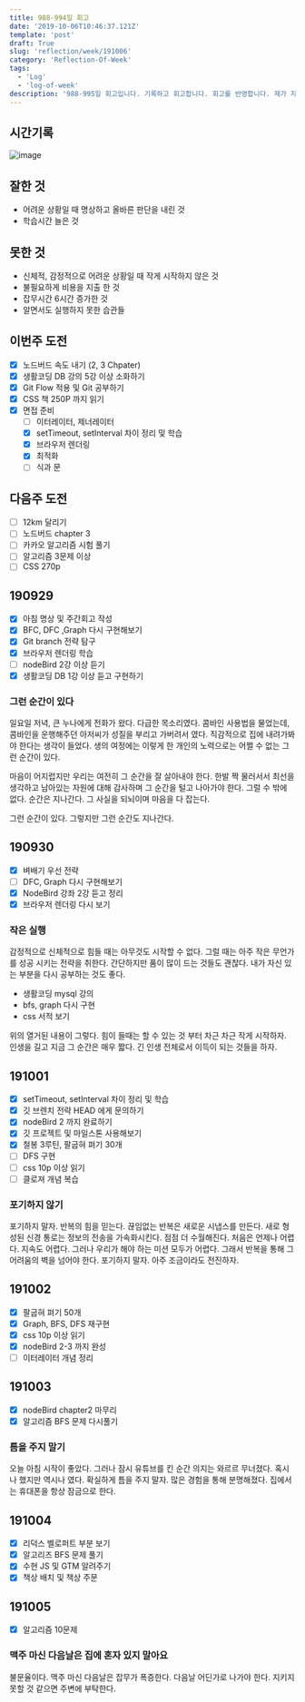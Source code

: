 ```yaml
---
title: 988-994일 회고
date: '2019-10-06T10:46:37.121Z'
template: 'post'
draft: True
slug: 'reflection/week/191006'
category: 'Reflection-Of-Week'
tags:
  - 'Log'
  - 'log-of-week'
description: '988-995일 회고입니다. 기록하고 회고합니다. 회고를 반영합니다. 제가 자라는 방식입니다.'
---
```


## 시간기록 

![image](https://user-images.githubusercontent.com/35516239/66896262-6c24f000-f02f-11e9-8c29-552d37b2a2ec.png)

## 잘한 것

- 어려운 상황일 때 명상하고 올바른 판단을 내린 것 
- 학습시간 늘은 것

## 못한 것

- 신체적, 감정적으로 어려운 상황일 때 작게 시작하지 않은 것 
- 불필요하게 비용을 지출 한 것 
- 잡무시간 6시간 증가한 것 
- 알면서도 실행하지 못한 습관들

## 이번주 도전

- [x] 노드버드 속도 내기 (2, 3 Chpater) 
- [x] 생활코딩 DB 강의 5강 이상 소화하기
- [x] Git Flow 적용 및 Git 공부하기
- [x] CSS 책 250P 까지 읽기
- [x] 면접 준비 
  - [ ] 이터레이터, 제너레이터
  - [x] setTimeout, setInterval 차이 정리 및 학습 
  - [x] 브라우저 렌더링 
  - [x] 최적화
  - [ ] 식과 문 

## 다음주 도전

- [ ] 12km 달리기 
- [ ] 노드버드 chapter 3 
- [ ] 카카오 알고리즘 시험 풀기 
- [ ] 알고리즘 3문제 이상 
- [ ] CSS 270p

## 190929

- [x] 아침 명상 및 주간회고 작성 
- [x] BFC, DFC ,Graph 다시 구현해보기 
- [x] Git branch 전략 탐구
- [x] 브라우저 렌더링 학습
- [ ] nodeBird 2강 이상 듣기 
- [x] 생활코딩 DB 1강 이상 듣고 구현하기 

### 그런 순간이 있다

일요일 저녁, 큰 누나에게 전화가 왔다. 다급한 목소리였다. 콤바인 사용법을 물었는데, 콤바인을 운행해주던 아저씨가 성질을 부리고 가버려서 였다. 직감적으로 집에 내려가봐야 한다는 생각이 들었다. 생의 여정에는 이렇게 한 개인의 노력으로는 어쩔 수 없는 그런 순간이 있다. 

마음이 어지럽지만 우리는 여전히 그 순간을 잘 살아내야 한다.  한발 짝 물러서서 최선을 생각하고 남아있는 자원에 대해 감사하며 그 순간을 털고 나아가야 한다. 그럴 수 밖에 없다. 순간은 지나간다. 그 사실을 되뇌이며 마음을 다 잡는다. 

그런 순간이 있다. 그렇지만 그런 순간도 지나간다. 

## 190930 

- [x] 벼배기 우선 전략
- [ ] DFC, Graph 다시 구현해보기 
- [x] NodeBird 강좌 2강 듣고 정리
- [x] 브라우저 렌더링 다시 보기

### 작은 실행 

감정적으로 신체적으로 힘들 때는 아무것도 시작할 수 없다. 그럴 때는 아주 작은 무언가를 성공 시키는 전략을 취한다. 간단하지만 품이 많이 드는 것들도 괜찮다. 내가 자신 있는 부분을 다시 공부하는 것도 좋다. 

- 생활코딩 mysql 강의 
- bfs, graph 다시 구현 
- css 서적 보기 

위의 열거된 내용이 그렇다. 힘이 들때는 할 수 있는 것 부터 차근 차근 작게 시작하자. 인생을 길고 지금 그 순간은 매우 짧다. 긴 인생 전체로서 이득이 되는 것들을 하자.

## 191001

- [x] setTimeout, setInterval 차이 정리 및 학습 
- [x] 깃 브렌치 전략 HEAD 에게 문의하기 
- [x] nodeBird 2 까지 완료하기
- [x] 깃 프로젝트 및 마일스톤 사용해보기 
- [x] 철봉 3루틴, 팔굽혀 펴기 30개  
- [ ] DFS 구현
- [ ] css 10p 이상 읽기 
- [ ] 클로져 개념 복습 

### 포기하지 않기

포기하지 말자. 반복의 힘을 믿는다. 끊임없는 반복은 새로운 시냅스를 만든다. 새로 형성된 신경 통로는 정보의 전송을 가속화시킨다. 점점 더 수월해진다. 처음은 언제나 어렵다. 지속도 어렵다. 그러나 우리가 해야 하는 미션 모두가 어렵다. 그래서 반복을 통해 그 어려움의 벽을 넘어야 한다. 포기하지 말자. 아주 조금이라도 전진하자.

## 191002 

- [x] 팔굽혀 펴기 50개
- [x] Graph, BFS, DFS 재구현 
- [x] css 10p 이상 읽기 
- [x] nodeBird 2-3 까지 완성 
- [ ] 이터레이터 개념 정리 

## 191003

- [x] nodeBird chapter2 마무리 
- [x] 알고리즘 BFS 문제 다시풀기 

### 틈을 주지 말기

오늘 아침 시작이 좋았다. 그러나 잠시 유튜브를 킨 순간 의지는 와르르 무너졌다. 혹시나 했지만 역시나 였다. 확실하게 틈을 주지 말자. 많은 경험을 통해 분명해졌다. 집에서는 휴대폰을 항상 잠금으로 한다. 

## 191004

- [x] 리덕스 벨로퍼트 부분 보기
- [x] 알고리즈 BFS 문제 풀기 
- [x] 수현 JS 및 GTM 알려주기 
- [x] 책상 배치 및 책상 주문

## 191005 

- [x] 알고리즘 10문제 

### 맥주 마신 다음날은 집에 혼자 있지 말아요

불문율이다. 맥주 마신 다음날은 잡무가 폭증한다. 다음날 어딘가로 나가야 한다.  지키지 못할 것 같으면 주변에 부탁한다. 





